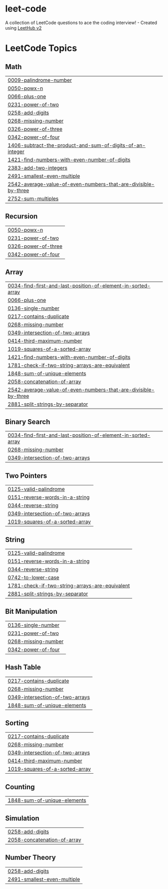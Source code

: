 # leet-code
A collection of LeetCode questions to ace the coding interview! - Created using [LeetHub v2](https://github.com/arunbhardwaj/LeetHub-2.0)

<!---LeetCode Topics Start-->
# LeetCode Topics
## Math
|  |
| ------- |
| [0009-palindrome-number](https://github.com/SaidSuhail/leet-code/tree/master/0009-palindrome-number) |
| [0050-powx-n](https://github.com/SaidSuhail/leet-code/tree/master/0050-powx-n) |
| [0066-plus-one](https://github.com/SaidSuhail/leet-code/tree/master/0066-plus-one) |
| [0231-power-of-two](https://github.com/SaidSuhail/leet-code/tree/master/0231-power-of-two) |
| [0258-add-digits](https://github.com/SaidSuhail/leet-code/tree/master/0258-add-digits) |
| [0268-missing-number](https://github.com/SaidSuhail/leet-code/tree/master/0268-missing-number) |
| [0326-power-of-three](https://github.com/SaidSuhail/leet-code/tree/master/0326-power-of-three) |
| [0342-power-of-four](https://github.com/SaidSuhail/leet-code/tree/master/0342-power-of-four) |
| [1406-subtract-the-product-and-sum-of-digits-of-an-integer](https://github.com/SaidSuhail/leet-code/tree/master/1406-subtract-the-product-and-sum-of-digits-of-an-integer) |
| [1421-find-numbers-with-even-number-of-digits](https://github.com/SaidSuhail/leet-code/tree/master/1421-find-numbers-with-even-number-of-digits) |
| [2383-add-two-integers](https://github.com/SaidSuhail/leet-code/tree/master/2383-add-two-integers) |
| [2491-smallest-even-multiple](https://github.com/SaidSuhail/leet-code/tree/master/2491-smallest-even-multiple) |
| [2542-average-value-of-even-numbers-that-are-divisible-by-three](https://github.com/SaidSuhail/leet-code/tree/master/2542-average-value-of-even-numbers-that-are-divisible-by-three) |
| [2752-sum-multiples](https://github.com/SaidSuhail/leet-code/tree/master/2752-sum-multiples) |
## Recursion
|  |
| ------- |
| [0050-powx-n](https://github.com/SaidSuhail/leet-code/tree/master/0050-powx-n) |
| [0231-power-of-two](https://github.com/SaidSuhail/leet-code/tree/master/0231-power-of-two) |
| [0326-power-of-three](https://github.com/SaidSuhail/leet-code/tree/master/0326-power-of-three) |
| [0342-power-of-four](https://github.com/SaidSuhail/leet-code/tree/master/0342-power-of-four) |
## Array
|  |
| ------- |
| [0034-find-first-and-last-position-of-element-in-sorted-array](https://github.com/SaidSuhail/leet-code/tree/master/0034-find-first-and-last-position-of-element-in-sorted-array) |
| [0066-plus-one](https://github.com/SaidSuhail/leet-code/tree/master/0066-plus-one) |
| [0136-single-number](https://github.com/SaidSuhail/leet-code/tree/master/0136-single-number) |
| [0217-contains-duplicate](https://github.com/SaidSuhail/leet-code/tree/master/0217-contains-duplicate) |
| [0268-missing-number](https://github.com/SaidSuhail/leet-code/tree/master/0268-missing-number) |
| [0349-intersection-of-two-arrays](https://github.com/SaidSuhail/leet-code/tree/master/0349-intersection-of-two-arrays) |
| [0414-third-maximum-number](https://github.com/SaidSuhail/leet-code/tree/master/0414-third-maximum-number) |
| [1019-squares-of-a-sorted-array](https://github.com/SaidSuhail/leet-code/tree/master/1019-squares-of-a-sorted-array) |
| [1421-find-numbers-with-even-number-of-digits](https://github.com/SaidSuhail/leet-code/tree/master/1421-find-numbers-with-even-number-of-digits) |
| [1781-check-if-two-string-arrays-are-equivalent](https://github.com/SaidSuhail/leet-code/tree/master/1781-check-if-two-string-arrays-are-equivalent) |
| [1848-sum-of-unique-elements](https://github.com/SaidSuhail/leet-code/tree/master/1848-sum-of-unique-elements) |
| [2058-concatenation-of-array](https://github.com/SaidSuhail/leet-code/tree/master/2058-concatenation-of-array) |
| [2542-average-value-of-even-numbers-that-are-divisible-by-three](https://github.com/SaidSuhail/leet-code/tree/master/2542-average-value-of-even-numbers-that-are-divisible-by-three) |
| [2881-split-strings-by-separator](https://github.com/SaidSuhail/leet-code/tree/master/2881-split-strings-by-separator) |
## Binary Search
|  |
| ------- |
| [0034-find-first-and-last-position-of-element-in-sorted-array](https://github.com/SaidSuhail/leet-code/tree/master/0034-find-first-and-last-position-of-element-in-sorted-array) |
| [0268-missing-number](https://github.com/SaidSuhail/leet-code/tree/master/0268-missing-number) |
| [0349-intersection-of-two-arrays](https://github.com/SaidSuhail/leet-code/tree/master/0349-intersection-of-two-arrays) |
## Two Pointers
|  |
| ------- |
| [0125-valid-palindrome](https://github.com/SaidSuhail/leet-code/tree/master/0125-valid-palindrome) |
| [0151-reverse-words-in-a-string](https://github.com/SaidSuhail/leet-code/tree/master/0151-reverse-words-in-a-string) |
| [0344-reverse-string](https://github.com/SaidSuhail/leet-code/tree/master/0344-reverse-string) |
| [0349-intersection-of-two-arrays](https://github.com/SaidSuhail/leet-code/tree/master/0349-intersection-of-two-arrays) |
| [1019-squares-of-a-sorted-array](https://github.com/SaidSuhail/leet-code/tree/master/1019-squares-of-a-sorted-array) |
## String
|  |
| ------- |
| [0125-valid-palindrome](https://github.com/SaidSuhail/leet-code/tree/master/0125-valid-palindrome) |
| [0151-reverse-words-in-a-string](https://github.com/SaidSuhail/leet-code/tree/master/0151-reverse-words-in-a-string) |
| [0344-reverse-string](https://github.com/SaidSuhail/leet-code/tree/master/0344-reverse-string) |
| [0742-to-lower-case](https://github.com/SaidSuhail/leet-code/tree/master/0742-to-lower-case) |
| [1781-check-if-two-string-arrays-are-equivalent](https://github.com/SaidSuhail/leet-code/tree/master/1781-check-if-two-string-arrays-are-equivalent) |
| [2881-split-strings-by-separator](https://github.com/SaidSuhail/leet-code/tree/master/2881-split-strings-by-separator) |
## Bit Manipulation
|  |
| ------- |
| [0136-single-number](https://github.com/SaidSuhail/leet-code/tree/master/0136-single-number) |
| [0231-power-of-two](https://github.com/SaidSuhail/leet-code/tree/master/0231-power-of-two) |
| [0268-missing-number](https://github.com/SaidSuhail/leet-code/tree/master/0268-missing-number) |
| [0342-power-of-four](https://github.com/SaidSuhail/leet-code/tree/master/0342-power-of-four) |
## Hash Table
|  |
| ------- |
| [0217-contains-duplicate](https://github.com/SaidSuhail/leet-code/tree/master/0217-contains-duplicate) |
| [0268-missing-number](https://github.com/SaidSuhail/leet-code/tree/master/0268-missing-number) |
| [0349-intersection-of-two-arrays](https://github.com/SaidSuhail/leet-code/tree/master/0349-intersection-of-two-arrays) |
| [1848-sum-of-unique-elements](https://github.com/SaidSuhail/leet-code/tree/master/1848-sum-of-unique-elements) |
## Sorting
|  |
| ------- |
| [0217-contains-duplicate](https://github.com/SaidSuhail/leet-code/tree/master/0217-contains-duplicate) |
| [0268-missing-number](https://github.com/SaidSuhail/leet-code/tree/master/0268-missing-number) |
| [0349-intersection-of-two-arrays](https://github.com/SaidSuhail/leet-code/tree/master/0349-intersection-of-two-arrays) |
| [0414-third-maximum-number](https://github.com/SaidSuhail/leet-code/tree/master/0414-third-maximum-number) |
| [1019-squares-of-a-sorted-array](https://github.com/SaidSuhail/leet-code/tree/master/1019-squares-of-a-sorted-array) |
## Counting
|  |
| ------- |
| [1848-sum-of-unique-elements](https://github.com/SaidSuhail/leet-code/tree/master/1848-sum-of-unique-elements) |
## Simulation
|  |
| ------- |
| [0258-add-digits](https://github.com/SaidSuhail/leet-code/tree/master/0258-add-digits) |
| [2058-concatenation-of-array](https://github.com/SaidSuhail/leet-code/tree/master/2058-concatenation-of-array) |
## Number Theory
|  |
| ------- |
| [0258-add-digits](https://github.com/SaidSuhail/leet-code/tree/master/0258-add-digits) |
| [2491-smallest-even-multiple](https://github.com/SaidSuhail/leet-code/tree/master/2491-smallest-even-multiple) |
<!---LeetCode Topics End-->